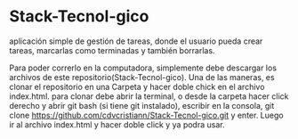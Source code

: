 # Stack-Tecnol-gico
aplicación simple de gestión de tareas, donde el usuario pueda crear tareas, marcarlas como
terminadas y también borrarlas.

Para poder correrlo en la computadora, simplemente debe descargar los archivos de este repositorio(Stack-Tecnol-gico).
Una de las maneras, es clonar el repositorio en una Carpeta y hacer doble chick en el archivo index.html. para clonar debe abrir la terminal, o desde la carpeta hacer click derecho y abrir git bash (si tiene git instalado), escribir en la consola, git clone https://github.com/cdvcristiann/Stack-Tecnol-gico.git  y enter.
Luego ir al archivo index.html y hacer doble click y ya podra usar.
